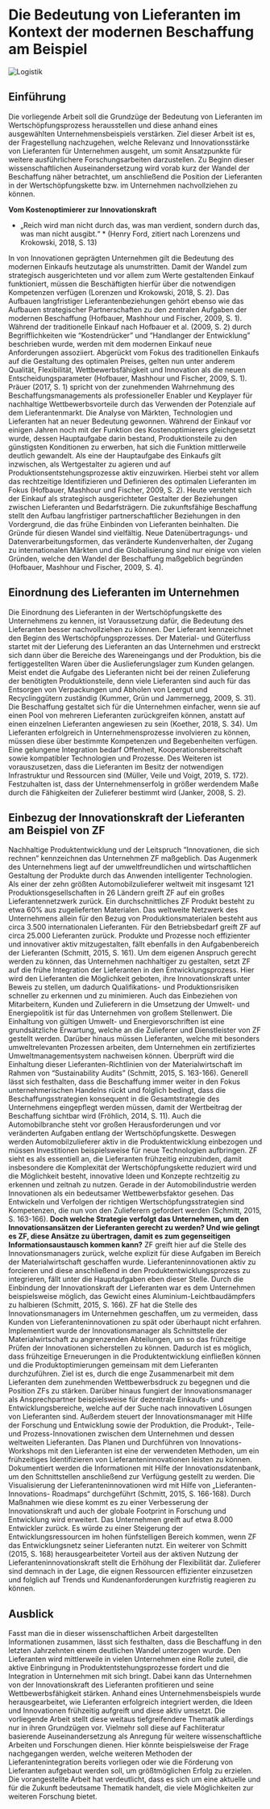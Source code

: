 # Die Bedeutung von Lieferanten im Kontext der modernen Beschaffung am Beispiel

![Logistik](01.jpg)

## Einführung

Die vorliegende Arbeit soll die Grundzüge der Bedeutung von Lieferanten im
Wertschöpfungsprozess herausstellen und diese anhand eines ausgewählten
Unternehmensbeispiels verstärken. Ziel dieser Arbeit ist es, der Fragestellung
nachzugehen, welche Relevanz und Innovationsstärke von Lieferanten für
Unternehmen ausgeht, um somit Ansatzpunkte für weitere ausführlichere
Forschungsarbeiten darzustellen. Zu Beginn dieser wissenschaftlichen
Auseinandersetzung wird vorab kurz der Wandel der Beschaffung näher
betrachtet, um anschließend die Position der Lieferanten in der
Wertschöpfungskette bzw. im Unternehmen nachvollziehen zu können.

**Vom Kostenoptimierer zur Innovationskraft**

- „Reich wird man nicht durch das, was man verdient, sondern durch das, was man nicht ausgibt.“ \* (Henry Ford, zitiert nach Lorenzens und Krokowski, 2018, S. 13)

In von Innovationen geprägten Unternehmen gilt die Bedeutung des
modernen Einkaufs heutzutage als unumstritten. Damit der Wandel zum
strategisch ausgerichteten und vor allem zum Werte gestaltenden Einkauf
funktioniert, müssen die Beschäftigten hierfür über die notwendigen
Kompetenzen verfügen (Lorenzen und Krokowski, 2018, S. 2). Das Aufbauen
langfristiger Lieferantenbeziehungen gehört ebenso wie das Aufbauen
strategischer Partnerschaften zu den zentralen Aufgaben der modernen
Beschaffung (Hofbauer, Mashhour und Fischer, 2009, S. 1). Während der
traditionelle Einkauf nach Hofbauer et al. (2009, S. 2) durch Begrifflichkeiten wie
“Kostendrücker” und “Handlanger der Entwicklung” beschrieben wurde, werden
mit dem modernen Einkauf neue Anforderungen assoziiert. Abgerückt vom
Fokus des traditionellen Einkaufs auf die Gestaltung des optimalen Preises,
gelten nun unter anderem Qualität, Flexibilität, Wettbewerbsfähigkeit und
Innovation als die neuen Entscheidungsparameter (Hofbauer, Mashhour und
Fischer, 2009, S. 1). Präuer (2017, S. 1) spricht von der zunehmenden
Wahrnehmung des Beschaffungsmanagements als professioneller Enabler
und Keyplayer für nachhaltige Wettbewerbsvorteile durch das Verwenden der
Potenziale auf dem Lieferantenmarkt.
Die Analyse von Märkten, Technologien und Lieferanten hat an neuer
Bedeutung gewonnen. Während der Einkauf vor einigen Jahren noch mit der
Funktion des Kostenoptimierers gleichgesetzt wurde, dessen Hauptaufgabe
darin bestand, Produktionsteile zu den günstigsten Konditionen zu erwerben,
hat sich die Funktion mittlerweile deutlich gewandelt. Als eine der
Hauptaufgabe des Einkaufs gilt inzwischen, als Wertgestalter zu agieren und
auf Produktionsentstehungsprozesse aktiv einzuwirken. Hierbei steht vor allem
das rechtzeitige Identifizieren und Definieren des optimalen Lieferanten im
Fokus (Hofbauer, Mashhour und Fischer, 2009, S. 2). Heute versteht sich der
Einkauf als strategisch ausgerichteter Gestalter der Beziehungen zwischen
Lieferanten und Bedarfsträgern. Die zukunftsfähige Beschaffung stellt den Aufbau langfristiger partnerschaftlicher Beziehungen in den Vordergrund, die
das frühe Einbinden von Lieferanten beinhalten. Die Gründe für diesen Wandel
sind vielfältig. Neue Datenübertragungs- und Datenverarbeitungsformen, das
veränderte Kundenverhalten, der Zugang zu internationalen Märkten und die
Globalisierung sind nur einige von vielen Gründen, welche den Wandel der
Beschaffung maßgeblich begründen (Hofbauer, Mashhour und Fischer, 2009,
S. 4).

## Einordnung des Lieferanten im Unternehmen

Die Einordnung des Lieferanten in der Wertschöpfungskette des
Unternehmens zu kennen, ist Voraussetzung dafür, die Bedeutung des
Lieferanten besser nachvollziehen zu können. Der Lieferant kennzeichnet den
Beginn des Wertschöpfungsprozesses. Der Material- und Güterfluss startet mit
der Lieferung des Lieferanten an das Unternehmen und erstreckt sich dann
über die Bereiche des Wareneingangs und der Produktion, bis die
fertiggestellten Waren über die Auslieferungslager zum Kunden gelangen.
Meist endet die Aufgabe des Lieferanten nicht bei der reinen Zulieferung der
benötigten Produktionsteile, denn viele Lieferanten sind auch für das
Entsorgen von Verpackungen und Abholen von Leergut und Recyclinggütern
zuständig (Kummer, Grün und Jammernegg, 2009, S. 31).
Die Beschaffung gestaltet sich für die Unternehmen einfacher, wenn sie auf
einen Pool von mehreren Lieferanten zurückgreifen können, anstatt auf einen
einzelnen Lieferanten angewiesen zu sein (Koether, 2018, S. 34). Um Lieferanten
erfolgreich in Unternehmensprozesse involvieren zu können, müssen diese
über bestimmte Kompetenzen und Begebenheiten verfügen. Eine gelungene
Integration bedarf Offenheit, Kooperationsbereitschaft sowie kompatibler Technologien und Prozesse. Des Weiteren ist vorauszusetzen, dass die
Lieferanten im Besitz der notwendigen Infrastruktur und Ressourcen sind
(Müller, Veile und Voigt, 2019, S. 172).
Festzuhalten ist, dass der Unternehmenserfolg in größer werdendem Maße
durch die Fähigkeiten der Zulieferer bestimmt wird (Janker, 2008, S. 2).

## Einbezug der Innovationskraft der Lieferanten am Beispiel von ZF

Nachhaltige Produktentwicklung und der Leitspruch “Innovationen, die sich
rechnen” kennzeichnen das Unternehmen ZF maßgeblich. Das Augenmerk des
Unternehmens liegt auf der umweltfreundlichen und wirtschaftlichen
Gestaltung der Produkte durch das Anwenden intelligenter Technologien. Als
einer der zehn größten Automobilzulieferer weltweit mit insgesamt 121
Produktionsgesellschaften in 26 Ländern greift ZF auf ein großes
Lieferantennetzwerk zurück. Ein durchschnittliches ZF Produkt besteht zu etwa
60% aus zugelieferten Materialen. Das weltweite Netzwerk des Unternehmens
allein für den Bezug von Produktionsmaterialen besteht aus circa 3.500
internationalen Lieferanten. Für den Betriebsbedarf greift ZF auf circa 25.000
Lieferanten zurück. Produkte und Prozesse noch effizienter und innovativer
aktiv mitzugestalten, fällt ebenfalls in den Aufgabenbereich der Lieferanten
(Schmitt, 2015, S. 161). Um dem eigenen Anspruch gerecht werden zu können,
das Unternehmen nachhaltiger zu gestalten, setzt ZF auf die frühe Integration
der Lieferanten in den Entwicklungsprozess. Hier wird den Lieferanten die
Möglichkeit geboten, ihre Innovationskraft unter Beweis zu stellen, um dadurch
Qualifikations- und Produktionsrisiken schneller zu erkennen und zu
minimieren. Auch das Einbeziehen von Mitarbeitern, Kunden und Zulieferern in die Umsetzung der Umwelt- und Energiepolitik ist für das Unternehmen von
großem Stellenwert. Die Einhaltung von gültigen Umwelt- und
Energievorschriften ist eine grundsätzliche Erwartung, welche an die Zulieferer
und Dienstleister von ZF gestellt werden. Darüber hinaus müssen Lieferanten,
welche mit besonders umweltrelevanten Prozessen arbeiten, dem
Unternehmen ein zertifiziertes Umweltmanagementsystem nachweisen
können. Überprüft wird die Einhaltung dieser Lieferanten-Richtlinien von der
Materialwirtschaft im Rahmen von “Sustainability Audits” (Schmitt, 2015, S.
163-166).
Generell lässt sich festhalten, dass die Beschaffung immer weiter in den Fokus
unternehmerischen Handelns rückt und folglich bedingt, dass die
Beschaffungsstrategien konsequent in die Gesamtstrategie des
Unternehmens eingepflegt werden müssen, damit der Wertbeitrag der
Beschaffung sichtbar wird (Fröhlich, 2014, S. 11).
Auch die Automobilbranche steht vor großen Herausforderungen und vor
veränderten Aufgaben entlang der Wertschöpfungskette. Deswegen werden
Automobilzulieferer aktiv in die Produktentwicklung einbezogen und müssen
Investitionen beispielsweise für neue Technologien aufbringen. ZF sieht es als
essentiell an, die Lieferanten frühzeitig einzubinden, damit insbesondere die
Komplexität der Wertschöpfungskette reduziert wird und die Möglichkeit
besteht, innovative Ideen und Konzepte rechtzeitig zu erkennen und zeitnah zu
nutzen. Gerade in der Automobilindustrie werden Innovationen als ein
bedeutsamer Wettbewerbsfaktor gesehen. Das Entwickeln und Verfolgen der
richtigen Wertschöpfungsstrategien sind Kompetenzen, die nun von den
Zulieferern gefordert werden (Schmitt, 2015, S. 163-166). **Doch welche Strategie verfolgt das Unternehmen, um den Innovationsansätzen der Lieferanten gerecht zu werden? Und wie gelingt es ZF, diese Ansätze zu übertragen, damit es zum gegenseitigen Informationsaustausch kommen kann?**
ZF greift hier auf die Stelle des Innovationsmanagers zurück, welche explizit für
diese Aufgaben im Bereich der Materialwirtschaft geschaffen wurde.
Lieferanteninnovationen aktiv zu forcieren und diese anschließend in den
Produktentwicklungsprozess zu integrieren, fällt unter die Hauptaufgaben
eben dieser Stelle. Durch die Einbindung der Innovationskraft der Lieferanten
war es dem Unternehmen beispielsweise möglich, das Gewicht eines
Aluminium-Leichtbaudämpfers zu halbieren (Schmitt, 2015, S. 166). ZF hat die
Stelle des Innovationsmanagers im Unternehmen geschaffen, um zu
vermeiden, dass Kunden von Lieferanteninnovationen zu spät oder überhaupt
nicht erfahren. Implementiert wurde der Innovationsmanager als Schnittstelle
der Materialwirtschaft zu angrenzenden Abteilungen, um so das frühzeitige
Prüfen der Innovationen sicherstellen zu können. Dadurch ist es möglich, dass
frühzeitige Erneuerungen in die Produktentwicklung einfließen können und die
Produktoptimierungen gemeinsam mit dem Lieferanten durchzuführen. Ziel ist
es, durch die enge Zusammenarbeit mit dem Lieferanten dem zunehmenden
Wettbewerbsdruck zu begegnen und die Position ZFs zu stärken. Darüber
hinaus fungiert der Innovationsmanager als Ansprechpartner beispielsweise
für dezentrale Einkaufs- und Entwicklungsbereiche, welche auf der Suche nach
innovativen Lösungen von Lieferanten sind. Außerdem steuert der
Innovationsmanager mit Hilfe der Forschung und Entwicklung sowie der
Produktion, die Produkt-, Teile- und Prozess-Innovationen zwischen dem
Unternehmen und dessen weltweiten Lieferanten. Das Planen und
Durchführen von Innovations-Workshops mit den Lieferanten ist eine der
verwendeten Methoden, um ein frühzeitiges Identifizieren von
Lieferanteninnovationen leisten zu können. Dokumentiert werden die
Informationen mit Hilfe der Innovationsdatenbank, um den Schnittstellen
anschließend zur Verfügung gestellt zu werden. Die Visualisierung der
Lieferanteninnovationen wird mit Hilfe von „Lieferanten-Innovations-
Roadmaps“ durchgeführt (Schmitt, 2015, S. 166-168). Durch Maßnahmen wie
diese kommt es zu einer Verbesserung der Innovationskraft und auch der
globale Footprint in Forschung und Entwicklung wird erweitert. Das
Unternehmen greift auf etwa 8.000 Entwickler zurück. Es würde zu einer
Steigerung der Entwicklungsressourcen im hohen fünfstelligen Bereich
kommen, wenn ZF das Entwicklungsnetz seiner Lieferanten nutzt. Ein weiterer
von Schmitt (2015, S. 168) herausgearbeiteter Vorteil aus der aktiven Nutzung
der Lieferanteninnovationskraft stellt die Erhöhung der Flexibilität dar. Zulieferer
sind demnach in der Lage, die eignen Ressourcen effizienter einzusetzen und
folglich auf Trends und Kundenanforderungen kurzfristig reagieren zu können.

## Ausblick

Fasst man die in dieser wissenschaftlichen Arbeit dargestellten Informationen
zusammen, lässt sich festhalten, dass die Beschaffung in den letzten
Jahrzehnten einem deutlichen Wandel unterzogen wurde. Den Lieferanten
wird mittlerweile in vielen Unternehmen eine Rolle zuteil, die aktive Einbringung
in Produktentstehungsprozesse fordert und die Integration in Unternehmen
mit sich bringt. Dabei kann das Unternehmen von der Innovationskraft des
Lieferanten profitieren und seine Wettbewerbsfähigkeit stärken. Anhand eines
Unternehmensbeispiels wurde herausgearbeitet, wie Lieferanten erfolgreich
integriert werden, die Ideen und Innovationen frühzeitig aufgreift und diese
aktiv umsetzt. Die vorliegende Arbeit stellt diese weitaus tiefgreifendere Thematik allerdings nur in ihren Grundzügen vor. Vielmehr soll diese auf
Fachliteratur basierende Auseinandersetzung als Anregung für weitere
wissenschaftliche Arbeiten und Forschungen dienen. Hier könnte
beispielsweise der Frage nachgegangen werden, welche weiteren Methoden
der Lieferantenintegration bereits vorliegen oder wie die Förderung von
Lieferanten aufgebaut werden soll, um größtmöglichen Erfolg zu erzielen. Die
vorangestellte Arbeit hat verdeutlicht, dass es sich um eine aktuelle und für die
Zukunft bedeutsame Thematik handelt, die viele Möglichkeiten zur weiteren
Forschung bietet.
